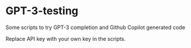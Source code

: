 # GPT-3-testing
Some scripts to try GPT-3 completion and Github Copilot generated code

Replace API key with your own key in the scripts.
